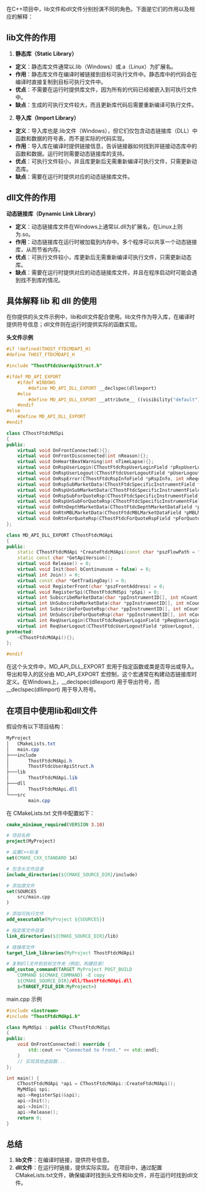 在C++项目中，lib文件和dll文件分别扮演不同的角色。下面是它们的作用以及相应的解释：
## lib文件的作用
1. **静态库（Static Library）**
+ **定义**：静态库文件通常以.lib（Windows）或.a（Linux）为扩展名。
+ **作用**：静态库文件在编译时被链接到目标可执行文件中。静态库中的代码会在编译时直接复制到目标可执行文件中。
+ **优点**：不需要在运行时提供库文件，因为所有的代码已经被嵌入到可执行文件中。
+ **缺点**：生成的可执行文件较大，而且更新库代码后需要重新编译可执行文件。

2. **导入库（Import Library）**
+ **定义**：导入库也是.lib文件（Windows），但它们仅包含动态链接库（DLL）中函数和数据的符号表，而不是实际的代码实现。
+ **作用**：导入库在编译时提供链接信息，告诉链接器如何找到并链接动态库中的函数和数据。运行时则需要动态链接库的支持。
+ **优点**：可执行文件较小，并且库更新后无需重新编译可执行文件，只需更新动态库。
+ **缺点**：需要在运行时提供对应的动态链接库文件。

## dll文件的作用
**动态链接库（Dynamic Link Library）**
+ **定义**：动态链接库文件在Windows上通常以.dll为扩展名，在Linux上则为.so。
+ **作用**：动态链接库在运行时被加载到内存中。多个程序可以共享一个动态链接库，从而节省内存。
+ **优点**：可执行文件较小，库更新后无需重新编译可执行文件，只需更新动态库。
+ **缺点**：需要在运行时提供对应的动态链接库文件，并且在程序启动时可能会遇到找不到库的情况。

## 具体解释 lib 和 dll 的使用
在你提供的头文件示例中，lib和dll文件配合使用。lib文件作为导入库，在编译时提供符号信息；dll文件则在运行时提供实际的函数实现。

**头文件示例**
```cpp
#if !defined(THOST_FTDCMDAPI_H)
#define THOST_FTDCMDAPI_H

#include "ThostFtdcUserApiStruct.h"

#ifdef MD_API_EXPORT
    #ifdef WINDOWS
        #define MD_API_DLL_EXPORT __declspec(dllexport)
    #else
        #define MD_API_DLL_EXPORT __attribute__ ((visibility("default")))
    #endif
#else
    #define MD_API_DLL_EXPORT 
#endif

class CThostFtdcMdSpi
{
public:
    virtual void OnFrontConnected(){};
    virtual void OnFrontDisconnected(int nReason){};
    virtual void OnHeartBeatWarning(int nTimeLapse){};
    virtual void OnRspUserLogin(CThostFtdcRspUserLoginField *pRspUserLogin, CThostFtdcRspInfoField *pRspInfo, int nRequestID, bool bIsLast) {};
    virtual void OnRspUserLogout(CThostFtdcUserLogoutField *pUserLogout, CThostFtdcRspInfoField *pRspInfo, int nRequestID, bool bIsLast) {};
    virtual void OnRspError(CThostFtdcRspInfoField *pRspInfo, int nRequestID, bool bIsLast) {};
    virtual void OnRspSubMarketData(CThostFtdcSpecificInstrumentField *pSpecificInstrument, CThostFtdcRspInfoField *pRspInfo, int nRequestID, bool bIsLast) {};
    virtual void OnRspUnSubMarketData(CThostFtdcSpecificInstrumentField *pSpecificInstrument, CThostFtdcRspInfoField *pRspInfo, int nRequestID, bool bIsLast) {};
    virtual void OnRspSubForQuoteRsp(CThostFtdcSpecificInstrumentField *pSpecificInstrument, CThostFtdcRspInfoField *pRspInfo, int nRequestID, bool bIsLast) {};
    virtual void OnRspUnSubForQuoteRsp(CThostFtdcSpecificInstrumentField *pSpecificInstrument, CThostFtdcRspInfoField *pRspInfo, int nRequestID, bool bIsLast) {};
    virtual void OnRtnDepthMarketData(CThostFtdcDepthMarketDataField *pDepthMarketData) {};
    virtual void OnRtnMBLMarketData(CThostFtdcMBLMarketDataField *pMBLMarketData) {};
    virtual void OnRtnForQuoteRsp(CThostFtdcForQuoteRspField *pForQuoteRsp) {};
};

class MD_API_DLL_EXPORT CThostFtdcMdApi
{
public:
    static CThostFtdcMdApi *CreateFtdcMdApi(const char *pszFlowPath = "", const bool bIsUsingUdp = false, const bool bIsMulticast = false);
    static const char *GetApiVersion();
    virtual void Release() = 0;
    virtual void Init(bool bContinuousm = false) = 0;
    virtual int Join() = 0;
    virtual const char *GetTradingDay() = 0;
    virtual void RegisterFront(char *pszFrontAddress) = 0;
    virtual void RegisterSpi(CThostFtdcMdSpi *pSpi) = 0;
    virtual int SubscribeMarketData(char *ppInstrumentID[], int nCount) = 0;
    virtual int UnSubscribeMarketData(char *ppInstrumentID[], int nCount) = 0;
    virtual int SubscribeForQuoteRsp(char *ppInstrumentID[], int nCount) = 0;
    virtual int UnSubscribeForQuoteRsp(char *ppInstrumentID[], int nCount) = 0;
    virtual int ReqUserLogin(CThostFtdcReqUserLoginField *pReqUserLoginField, int nRequestID) = 0;
    virtual int ReqUserLogout(CThostFtdcUserLogoutField *pUserLogout, int nRequestID) = 0;
protected:
    ~CThostFtdcMdApi(){};
};

#endif

```
在这个头文件中，MD_API_DLL_EXPORT 宏用于指定函数或类是否导出或导入。导出和导入的区分由 MD_API_EXPORT 宏控制，这个宏通常在构建动态链接库时定义。在Windows上，__declspec(dllexport) 用于导出符号，而 __declspec(dllimport) 用于导入符号。

## 在项目中使用lib和dll文件
假设你有以下项目结构：

```css
MyProject
│   CMakeLists.txt
│   main.cpp
├───include
│       ThostFtdcMdApi.h
│       ThostFtdcUserApiStruct.h
├───lib
│       ThostFtdcMdApi.lib
├───dll
│       ThostFtdcMdApi.dll
└───src
        main.cpp
```
在 CMakeLists.txt 文件中配置如下：
```cmake
cmake_minimum_required(VERSION 3.10)

# 项目名称
project(MyProject)

# 设置C++标准
set(CMAKE_CXX_STANDARD 14)

# 包含头文件目录
include_directories(${CMAKE_SOURCE_DIR}/include)

# 添加源文件
set(SOURCES
    src/main.cpp
)

# 添加可执行文件
add_executable(MyProject ${SOURCES})

# 指定库文件目录
link_directories(${CMAKE_SOURCE_DIR}/lib)

# 链接库文件
target_link_libraries(MyProject ThostFtdcMdApi)

# 复制dll文件到目标文件夹（例如，构建目录）
add_custom_command(TARGET MyProject POST_BUILD
    COMMAND ${CMAKE_COMMAND} -E copy
    ${CMAKE_SOURCE_DIR}/dll/ThostFtdcMdApi.dll
    $<TARGET_FILE_DIR:MyProject>)
```

main.cpp 示例

```cpp
#include <iostream>
#include "ThostFtdcMdApi.h"

class MyMdSpi : public CThostFtdcMdSpi
{
public:
    void OnFrontConnected() override {
        std::cout << "Connected to front." << std::endl;
    }
    // 实现其他虚函数...
};

int main() {
    CThostFtdcMdApi *api = CThostFtdcMdApi::CreateFtdcMdApi();
    MyMdSpi spi;
    api->RegisterSpi(&spi);
    api->Init();
    api->Join();
    api->Release();
    return 0;
}
```

## 总结
1. **lib文件**：在编译时链接，提供符号信息。
2. **dll文件**：在运行时链接，提供实际实现。
在项目中，通过配置CMakeLists.txt文件，确保编译时找到头文件和lib文件，并在运行时找到dll文件。